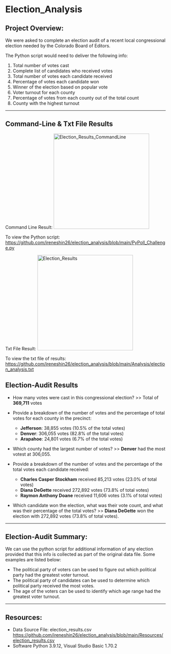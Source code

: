 # Election_Analysis

## **Project Overview:**
We were asked to complete an election audit of a recent local congressional election needed by the Colorado Board of Editors.

The Python script would need to deliver the following info:

1. Total number of votes cast
2. Complete list of candidates who received votes
3. Total number of votes each candidate received
4. Percentage of votes each candidate won
5. Winner of the election based on popular vote
6. Voter turnout for each county
7. Percentage of votes from each county out of the total count
8. County with the highest turnout


***

## **Command-Line & Txt File Results**

Command Line Result: 
    <img width="300" alt="Election_Results_CommandLine" src="https://user-images.githubusercontent.com/110875578/188070152-94e29dc0-a37f-4460-a9fe-cd21a72fc2d9.png">

To view the Python script: https://github.com/ireneshin26/election_analysis/blob/main/PyPoll_Challenge.py 

Txt File Result:
    <img width="300" alt="Election_Results" src="https://user-images.githubusercontent.com/110875578/188069021-bfbc8a4d-74b8-4d35-8a65-fec87e92d0a3.png">

To view the txt file of results: https://github.com/ireneshin26/election_analysis/blob/main/Analysis/election_analysis.txt 

## **Election-Audit Results**
* How many votes were cast in this congressional election? >> Total of **369,711** votes
* Provide a breakdown of the number of votes and the percentage of total votes for each county in the precinct:
    * **Jefferson**: 38,855 votes (10.5% of the total votes)
    * **Denver**: 306,055 votes (82.8% of the total votes)
    * **Arapahoe**: 24,801 votes (6.7% of the total votes)
* Which county had the largest number of votes? >> **Denver** had the most votest at 306,055.
* Provide a breakdown of the number of votes and the percentage of the total votes each candidate received:
    * **Charles Casper Stockham** received 85,213 votes (23.0% of total votes)
    * **Diana DeGette** received 272,892 votes (73.8% of total votes)
    * **Raymon Anthony Doane** received 11,606 votes (3.1% of total votes)

* Which candidate won the election, what was their vote count, and what was their percentage of the total votes? >> **Diana DeGette** won the election with 272,892 votes (73.8% of total votes).


***

## Election-Audit Summary: 

We can use the python script for additional information of any election provided that this info is collected as part of the original data file. Some examples are listed below:
* The political party of voters can be used to figure out which political party had the greatest voter turnout.
* The political party of candidates can be used to determine which political party received the most votes.
* The age of the voters can be used to identify which age range had the greatest voter turnout. 

*** 
## **Resources:**
* Data Source File: election_results.csv https://github.com/ireneshin26/election_analysis/blob/main/Resources/election_results.csv 
* Software Python 3.9.12, Visual Studio Basic 1.70.2 


